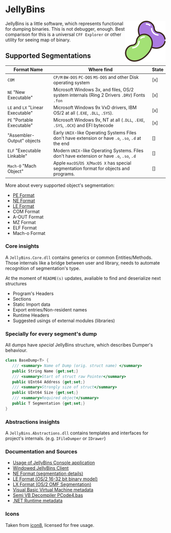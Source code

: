 # JellyBins

<img src="JellyBins.Assets/beans512.png" height="128" width="128" align="right"/>

JellyBins is a little software, which represents functional
for dumping binaries. This is not debugger, enough. 
Best comparison for this is a universal `CFF Explorer` or other utility
for seeing map of binary.

## Supported Segmentations

| Format Name                       | Where find                                                                                           | State |
|-----------------------------------|------------------------------------------------------------------------------------------------------|-------|
| `COM`                             | `CP/M` `BW-DOS` `PC-DOS` `MS-DOS` and other Disk operating system                                    | [x]   |
| `NE` "New Executable"             | Microsoft Windows 3x, and files, OS/2 system internals  (Ring 2 Drivers `.DRV`) Fonts `.fon`         | [x]   |
| `LE` and `LX` "Linear Executable" | Microsoft Windows 9x VxD drivers, IBM OS/2 at all (`.EXE`, `.DLL`, `.SYS`).                          | [x]   |
| `PE` "Portable Executable"        | Microsoft Windows 9x, NT at all (`.DLL`, `.EXE`, `.SYS`, `.OCX`) and EFI bytecode                    | [x]   |
| "Assembler-Output"  objects       | Early `UNIX`-like Operating Systems Files don't have extension or have `.o`,  `.so`, `.d` at the end | []    |
| `ELF` "Executable Linkable"       | Modern `UNIX`-like Operating Systems. Files don't have extension or have `.o`,  `.so`, `.d`          | []    |
| `Mach-O` "Mach Object"            | Apple `macOS`/`OS X`/`MacOS X` has special segmentation format for objects and programs.             | []    |

More about every supported object's segmentation:
 - [PE Format](SUPPORT_PE.md)
 - [NE Format](SUPPORT_NE.md)
 - [LE Format](SUPPORT_LE.md)
 - COM Format
 - A-OUT Format
 - MZ Format
 - ELF Format
 - Mach-o Format

### Core insights

A `JellyBins.Core.dll` contains generics or common Entities/Methods. Those internals like a bridge between user and library, needs to automate
recognition of segmentation's type.

At the moment of `README(s)` updates, avaliable to find and deserialize next structures

  - Program's Headers
  - Sections
  - Static Import data
  - Export entries/Non-resident names
  - Runtime Headers
  - Suggested usings of external modules (libraries)

### Specially for every segment's dump

All dumps have *special* JellyBins structure,
which describes Dumper's behaviour.

```csharp
class BaseDump<T> {
   /// <summary> Name of Dump (orig. struct name) </summary>
   public String Name {get;set;}
   /// <summary>Start of struct raw Pointer</summary>
   public UInt64 Address {get;set;}
   /// <summary>Strongly size of struct</summary>
   public UInt64 Size {get;set;}
   /// <summary>Required object</summary>
   public T Segmentation {get;set;}
}
```

### Abstractions insights

A `JellyBins.Abstractions.dll` contains templates and 
interfaces for project's internals. (e.g. `IFileDumper` or `IDrawer`)

### Documentation and Sources

 - [Usage of JellyBins Console application](README_JBC.md)
 - [Windowed JellyBins Client](README_JBW.md)
 - [NE Format (segmentation details)](JellyBins.Documents/Microsoft%20NE%20Segmentation.pdf)
 - [LE Format (OS/2 16-32 bit binary model)](JellyBins.Documents/IBM%20LE%20Segments.html.pdf)
 - [LX Format (OS/2 OMF Segmentation)](JellyBins.Documents/OS2_OMF_and_LX_Object_Formats_Revision_8_199406.pdf)
 - [Visual Basic Virtual Machine metadata](JellyBins.Documents/Visual%20Basic%20Compiled%20PE%20Internals.pdf)
 - [Semi VB Decompiler PCode4.bas](JellyBins.Documents/modPCode4.bas)
 - [.NET Runtime metadata](JellyBins.Documents/The%20.NET%20File%20Format.pdf)

### Icons
Taken from [icon8](https://icons8.com/), licensed for free usage.
